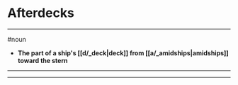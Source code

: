 # Afterdecks
---
#noun
- **The part of a ship's [[d/_deck|deck]] from [[a/_amidships|amidships]] toward the stern**
---
---
